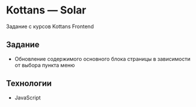 # Kottans — Solar
Задание с курсов Kottans Frontend


## Задание
- Обновление содержимого основного блока страницы в зависимости от выбора пункта меню


## Технологии
- JavaScript